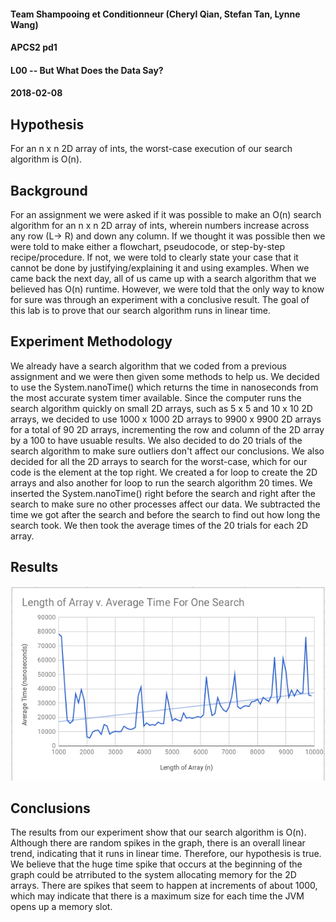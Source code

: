 #### Team Shampooing et Conditionneur (Cheryl Qian, Stefan Tan, Lynne Wang)
#### APCS2 pd1
#### L00 -- But What Does the Data Say?
#### 2018-02-08

## Hypothesis
For an n x n 2D array of ints, the worst-case execution of our search algorithm is O(n).

## Background
For an assignment we were asked if it was possible to make an O(n) search algorithm for an n x n 2D array of ints, wherein numbers increase across any row (L-> R) and down any column. If we thought it was possible then we were told to make either a flowchart, pseudocode, or step-by-step recipe/procedure. If not, we were told to clearly state your case that it cannot be done by justifying/explaining it and using examples. When we came back the next day, all of us came up with a search algorithm that we believed has O(n) runtime. However, we were told that the only way to know for sure was through an experiment with a conclusive result. The goal of this lab is to prove that our search algorithm runs in linear time.   

## Experiment Methodology
We already have a search algorithm that we coded from a previous assignment and we were then given some methods to help us. We decided to use the System.nanoTime() which returns the time in nanoseconds from the most accurate system timer available. Since the computer runs the search algorithm quickly on small 2D arrays, such as 5 x 5 and 10 x 10 2D arrays, we decided to use 1000 x 1000 2D arrays to 9900 x 9900 2D arrays for a total of 90 2D arrays, incrementing the row and column of the 2D array by a 100 to have usuable results. We also decided to do 20 trials of the search algorithm to make sure outliers don't affect our conclusions. We also decided for all the 2D arrays to search for the worst-case, which for our code is the element at the top right. We created a for loop to create the 2D arrays and also another for loop to run the search algorithm 20 times. We inserted the System.nanoTime() right before the search and right after the search to make sure no other processes affect our data. We subtracted the time we got after the search and before the search to find out how long the search took. We then took the average times of the 20 trials for each 2D array.  

## Results
![](Graph/Graph.png)


## Conclusions
The results from our experiment show that our search algorithm is O(n). Although there are random spikes in the graph, there is an overall linear trend, indicating that it runs in linear time. Therefore, our hypothesis is true. We believe that the huge time spike that occurs at the beginning of the graph could be atrributed to the system allocating memory for the 2D arrays. There are spikes that seem to happen at increments of about 1000, which may indicate that there is a maximum size for each time the JVM opens up a memory slot.
